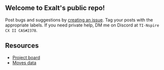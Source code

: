 ## Welcome to Exalt's public repo!
Post bugs and suggestions by [creating an issue](https://github.com/Ovikx/exalt-public/issues/new). Tag your posts with the appropriate labels. If you need private help, DM me on Discord at `TI-Nspire CX II CAS#2378`.

## Resources
- [Project board](https://github.com/users/Ovikx/projects/2)
- [Moves data](https://github.com/Ovikx/exalt-public/blob/master/resources/moves.json)